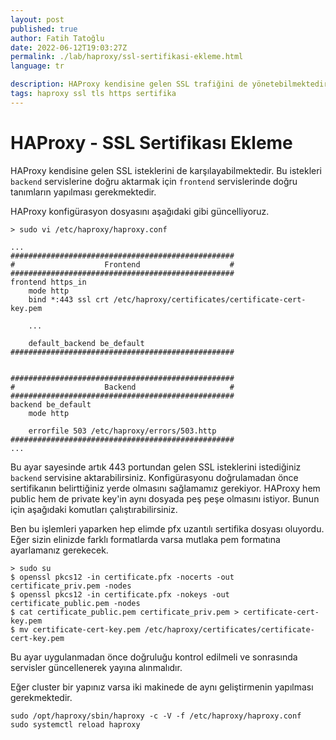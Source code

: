 ```yaml
---
layout: post
published: true
author: Fatih Tatoğlu
date: 2022-06-12T19:03:27Z
permalink: ./lab/haproxy/ssl-sertifikasi-ekleme.html
language: tr

description: HAProxy kendisine gelen SSL trafiğini de yönetebilmektedir. Bunun için ilk adım sertifika ayarlaması.
tags: haproxy ssl tls https sertifika
---
```


# HAProxy - SSL Sertifikası Ekleme

HAProxy kendisine gelen SSL isteklerini de karşılayabilmektedir. Bu istekleri `backend` servislerine doğru aktarmak için `frontend` servislerinde doğru tanımların yapılması gerekmektedir.

HAProxy konfigürasyon dosyasını aşağıdaki gibi güncelliyoruz.

```shell
> sudo vi /etc/haproxy/haproxy.conf
```

```nestedtext
...
##################################################
#                    Frontend                    #
##################################################
frontend https_in
    mode http
    bind *:443 ssl crt /etc/haproxy/certificates/certificate-cert-key.pem

    ...

    default_backend be_default
##################################################


##################################################
#                    Backend                     #
##################################################
backend be_default
    mode http

    errorfile 503 /etc/haproxy/errors/503.http
##################################################
...
```

Bu ayar sayesinde artık 443 portundan gelen SSL isteklerini istediğiniz `backend` servisine aktarabilirsiniz. Konfigürasyonu doğrulamadan önce sertifikanın belirttiğiniz yerde olmasını sağlamamız gerekiyor. HAProxy hem public hem de private key'in aynı dosyada peş peşe olmasını istiyor. Bunun için aşağıdaki komutları çalıştırabilirsiniz.

Ben bu işlemleri yaparken hep elimde pfx uzantılı sertifika dosyası oluyordu. Eğer sizin elinizde farklı formatlarda varsa mutlaka pem formatına ayarlamanız gerekecek.

```shell
> sudo su
$ openssl pkcs12 -in certificate.pfx -nocerts -out certificate_priv.pem -nodes
$ openssl pkcs12 -in certificate.pfx -nokeys -out certificate_public.pem -nodes
$ cat certificate_public.pem certificate_priv.pem > certificate-cert-key.pem
$ mv certificate-cert-key.pem /etc/haproxy/certificates/certificate-cert-key.pem
```

Bu ayar uygulanmadan önce doğruluğu kontrol edilmeli ve sonrasında servisler güncellenerek yayına alınmalıdır.

Eğer cluster bir yapınız varsa iki makinede de aynı geliştirmenin yapılması gerekmektedir.

```shell
sudo /opt/haproxy/sbin/haproxy -c -V -f /etc/haproxy/haproxy.conf
sudo systemctl reload haproxy
```
